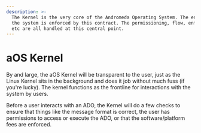 ```yaml
---
description: >-
  The Kernel is the very core of the Andromeda Operating System. The entirety of
  the system is enforced by this contract. The permissioning, flow, enforcement,
  etc are all handled at this central point.
---
```


# aOS Kernel

By and large, the aOS Kernel will be transparent to the user, just as the Linux Kernel sits in the background and does it job without much fuss (if you're lucky). The kernel functions as the frontline for interactions with the system by users.

Before a user interacts with an ADO, the Kernel will do a few checks to ensure that things like the message format is correct, the user has permissions to access or execute the ADO, or that the software/platform fees are enforced.
